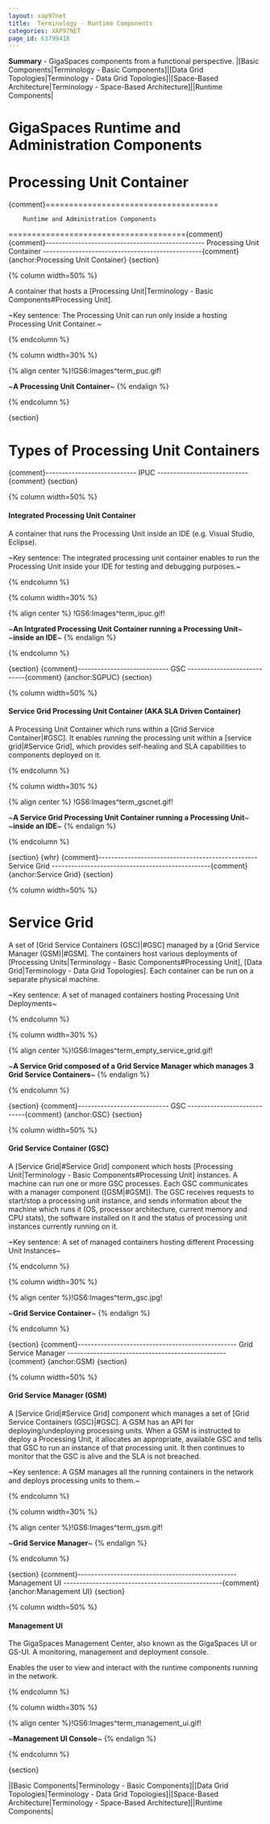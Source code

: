 ```yaml
---
layout: xap97net
title:  Terminology - Runtime Components
categories: XAP97NET
page_id: 63799418
---
```


**Summary** - GigaSpaces components from a functional perspective.
|[Basic Components|Terminology - Basic Components]|[Data Grid Topologies|Terminology - Data Grid Topologies]|[Space-Based Architecture|Terminology - Space-Based Architecture]||Runtime Components|

# GigaSpaces Runtime and Administration Components

# Processing Unit Container

{comment}=====================================

        Runtime and Administration Components

======================================{comment}
{comment}-------------------------------------------------
          Processing Unit Container
-------------------------------------------------{comment}
{anchor:Processing Unit Container}
{section}

{% column width=50% %}

A container that hosts a [Processing Unit|Terminology - Basic Components#Processing Unit].

~Key sentence: The Processing Unit can run only inside a hosting Processing Unit Container.~

{% endcolumn %}

{% column width=30% %}

{% align center %}!GS6:Images^term_puc.gif!

~**A Processing Unit Container**~
{% endalign %}

{% endcolumn %}

{section}

# Types of Processing Unit Containers

{comment}----------------------------
          IPUC
----------------------------{comment}
{section}

{% column width=50% %}

#### Integrated Processing Unit Container

A container that runs the Processing Unit inside an IDE (e.g. Visual Studio, Eclipse).

~Key sentence: The integrated processing unit container enables to run the Processing Unit inside your IDE for testing and debugging purposes.~

{% endcolumn %}

{% column width=30% %}

{% align center %}
!GS6:Images^term_ipuc.gif!

~**An Intgrated Processing Unit Container running a Processing Unit**~
~**inside an IDE**~
{% endalign %}

{% endcolumn %}

{section}
{comment}----------------------------
          GSC
----------------------------{comment}
{anchor:SGPUC}
{section}

{% column width=50% %}

#### Service Grid Processing Unit Container (AKA SLA Driven Container)

A Processing Unit Container which runs within a [Grid Service Container|#GSC].
It enables running the processing unit within a [service grid|#Service Grid], which provides self-healing and SLA capabilities to components deployed on it.

{% endcolumn %}

{% column width=30% %}

{% align center %}
!GS6:Images^term_gscnet.gif!

~**A Service Grid Processing Unit Container running a Processing Unit**~
~**inside an IDE**~
{% endalign %}

{% endcolumn %}

{section}
{whr}
{comment}-------------------------------------------------
          Service Grid
-------------------------------------------------{comment}
{anchor:Service Grid}
{section}

{% column width=50% %}

# Service Grid


A set of [Grid Service Containers (GSC)|#GSC] managed by a [Grid Service Manager (GSM)|#GSM].
The containers host various deployments of [Processing Units|Terminology - Basic Components#Processing Unit], [Data Grid|Terminology - Data Grid Topologies].
Each container can be run on a separate physical machine.

~Key sentence: A set of managed containers hosting Processing Unit Deployments~

{% endcolumn %}

{% column width=30% %}





{% align center %}!GS6:Images^term_empty_service_grid.gif!

~**A Service Grid composed of a Grid Service Manager which manages 3 Grid Service Containers**~
{% endalign %}

{% endcolumn %}

{section}
{comment}----------------------------
          GSC
----------------------------{comment}
{anchor:GSC}
{section}

{% column width=50% %}

#### Grid Service Container (GSC)

A [Service Grid|#Service Grid] component which hosts [Processing Unit|Terminology - Basic Components#Processing Unit] instances.
A machine can run one or more GSC processes. Each GSC communicates with a manager component ([GSM|#GSM]). The GSC receives requests to start/stop a processing unit instance, and sends information about the machine which runs it (OS, processor architecture, current memory and CPU stats), the software installed on it and the status of processing unit instances currently running on it.

~Key sentence: A set of managed containers hosting different Processing Unit Instances~

{% endcolumn %}

{% column width=30% %}

{% align center %}!GS6:Images^term_gsc.jpg!

~**Grid Service Container**~
{% endalign %}

{% endcolumn %}

{section}
{comment}-------------------------------------------------
          Grid Service Manager
-------------------------------------------------{comment}
{anchor:GSM}
{section}

{% column width=50% %}

#### Grid Service Manager (GSM)

A [Service Grid|#Service Grid] component which manages a set of [Grid Service Containers (GSC)|#GSC].
A GSM has an API for deploying/undeploying processing units. When a GSM is instructed to deploy a Processing Unit, it allocates an appropriate, available GSC and tells that GSC to run an instance of that processing unit. It then continues to monitor that the GSC is alive and the SLA is not breached.

~Key sentence: A GSM manages all the running containers in the network and deploys processing units to them.~

{% endcolumn %}

{% column width=30% %}

{% align center %}!GS6:Images^term_gsm.gif!

~**Grid Service Manager**~
{% endalign %}

{% endcolumn %}

{section}
{comment}-------------------------------------------------
          Management UI
-------------------------------------------------{comment}
{anchor:Management UI}
{section}

{% column width=50% %}

#### Management UI

The GigaSpaces Management Center, also known as the GigaSpaces UI or GS-UI.
A monitoring, management and deployment console.

Enables the user to view and interact with the runtime components running in the network.

{% endcolumn %}

{% column width=30% %}


{% align center %}!GS6:Images^term_management_ui.gif!

~**Management UI Console**~
{% endalign %}

{% endcolumn %}

{section}



|[Basic Components|Terminology - Basic Components]|[Data Grid Topologies|Terminology - Data Grid Topologies]|[Space-Based Architecture|Terminology - Space-Based Architecture]||Runtime Components|